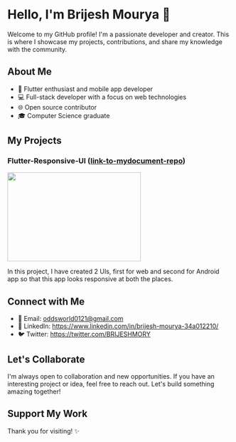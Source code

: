 # Hello, I'm Brijesh Mourya 👋

Welcome to my GitHub profile! I'm a passionate developer and creator. This is where I showcase my projects, contributions, and share my knowledge with the community.

## About Me

- 🚀 Flutter enthusiast and mobile app developer
- 💻 Full-stack developer with a focus on web technologies
- 🌐 Open source contributor
- 🎓 Computer Science graduate

## My Projects

### Flutter-Responsive-UI ([link-to-mydocument-repo](https://github.com/123Brijesh44aa/Flutter-Responsive-UI))
<img src="https://github.com/123Brijesh44aa/Flutter-Responsive-UI/assets/83857442/4c9289ee-c683-4ae5-98c2-af56ad946d21" width="300" height="200">

In this project, I have created 2 UIs, first for web and second for Android app so that this app looks responsive at both the places.


## Connect with Me

- 📧 Email: oddsworld0121@gmail.com
- 💼 LinkedIn: https://www.linkedin.com/in/brijesh-mourya-34a012210/
- 🐦 Twitter: https://twitter.com/BRIJESHMORY

## Let's Collaborate

I'm always open to collaboration and new opportunities. If you have an interesting project or idea, feel free to reach out. Let's build something amazing together!

## Support My Work

Thank you for visiting! ✨

